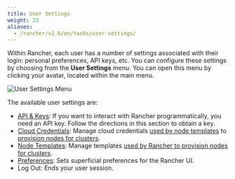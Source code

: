 ```yaml
---
title: User Settings
weight: 23
aliases:
  - /rancher/v2.6/en/tasks/user-settings/
---
```


Within Rancher, each user has a number of settings associated with their login: personal preferences, API keys, etc. You can configure these settings by choosing from the **User Settings** menu. You can open this menu by clicking your avatar, located within the main menu.

![User Settings Menu]({{<baseurl>}}/img/rancher/user-settings.png)

The available user settings are:

- [API & Keys]({{<baseurl>}}/rancher/v2.6/en/user-settings/api-keys/): If you want to interact with Rancher programmatically, you need an API key. Follow the directions in this section to obtain a key.
- [Cloud Credentials]({{<baseurl>}}/rancher/v2.6/en/user-settings/cloud-credentials/): Manage cloud credentials [used by node templates]({{<baseurl>}}/rancher/v2.6/en/cluster-provisioning/rke-clusters/node-pools/#node-templates) to [provision nodes for clusters]({{<baseurl>}}/rancher/v2.6/en/cluster-provisioning/rke-clusters).
- [Node Templates]({{<baseurl>}}/rancher/v2.6/en/user-settings/node-templates): Manage templates [used by Rancher to provision nodes for clusters]({{<baseurl>}}/rancher/v2.6/en/cluster-provisioning/rke-clusters).
- [Preferences]({{<baseurl>}}/rancher/v2.6/en/user-settings/preferences): Sets superficial preferences for the Rancher UI.
- Log Out: Ends your user session.
